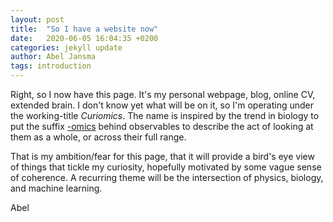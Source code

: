 ```yaml
---
layout: post
title:  "So I have a website now"
date:   2020-06-05 16:04:35 +0200
categories: jekyll update
author: Abel Jansma
tags: introduction
---
```


Right, so I now have this page. It's my personal webpage, blog, online CV, extended brain. I don't know yet what will be on it, so I'm operating under the working-title *Curiomics*. The name is inspired by the trend in biology to put the suffix <a href="https://en.wikipedia.org/wiki/Omics" target="_blank">-omics</a> behind observables to describe the act of looking at them as a whole, or across their full range. 

That is my ambition/fear for this page, that it will provide a bird's eye view of things that tickle my curiosity, hopefully motivated by some vague sense of coherence. A recurring theme will be the intersection of physics, biology, and machine learning. 

Abel

